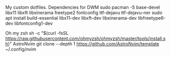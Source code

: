 My custom dotfiles.
Dependencies for DWM
    sudo pacman -S base-devel libx11 libxft libxinerama freetype2 fontconfig ttf-dejavu ttf-dejavu-ner
    sudo apt install build-essential libx11-dev libxft-dev libxinerama-dev libfreetype6-dev libfontconfig1-dev

Oh my zsh
    sh -c "$(curl -fsSL https://raw.githubusercontent.com/ohmyzsh/ohmyzsh/master/tools/install.sh)"
AstroNvim
    git clone --depth 1 https://github.com/AstroNvim/template ~/.config/nvim

